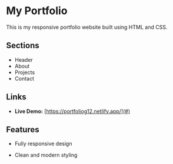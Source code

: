 # My Portfolio

This is my responsive portfolio website built using HTML and CSS.

## Sections
- Header
- About
- Projects
- Contact

## Links
- **Live Demo:** [https://portfoliog12.netlify.app/](#)


## Features
- Fully responsive design

- Clean and modern styling


